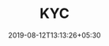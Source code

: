 ---
title: "KYC"
date: 2019-08-12T13:13:26+05:30
type: "credit-report"
layout: "kyc"

currentinfo: 'completed'
currentpayment: 'completed'
currentkyc: 'incomplete'
currentreport: ''

loggedin: true
progressBar: true
---